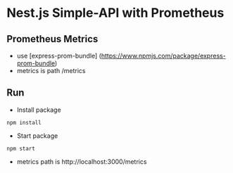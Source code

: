 # Nest.js Simple-API with Prometheus

## Prometheus Metrics
- use [express-prom-bundle] (https://www.npmjs.com/package/express-prom-bundle)  
- metrics is path /metrics

## Run
- Install package
```
npm install
```
- Start package
```
npm start
```
- metrics path is http://localhost:3000/metrics
